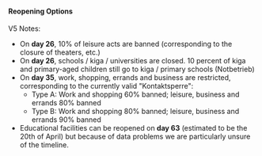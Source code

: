 #### Reopening Options

V5 Notes:

- On **day 26**, 10% of leisure acts are banned (corresponding to the closure of theaters, etc.)
- On **day 26**, schools / kiga / universities are closed. 10 percent of kiga and primary-aged children still go to kiga / primary schools (Notbetrieb)
- On **day 35**, work, shopping, errands and business are restricted, corresponding to the currently valid "Kontaktsperre":
  - Type A: Work and shopping 60% banned; leisure, business and errands 80% banned
  - Type B: Work and shopping 80% banned; leisure, business and errands 90% banned
- Educational facilities can be reopened on **day 63** (estimated to be the 20th of April) but because of data problems we are particularly unsure of the timeline.
